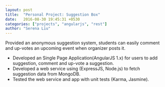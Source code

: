 ```yaml
---
layout: post
title:  "Personal Project: Suggestion Box"
date:   2016-08-30 19:45:31 +0530
categories: ["projects", "angularjs", "rest"]
author: "Serena Liu"
---
```

<artical>
<p>Provided an anonymous suggestion system, students can easily comment and up-votes an upcoming event when organizer posts it.</p>
<ul>
  <li>Developed an Single Page Application(AngularJS 1.x) for users to add suggestion, comment and
up-vote a suggestion.</li>
  <li>Developed a web service using (ExpressJS, Node.js) to fetch suggestion data from MongoDB.</li>
  <li>Tested the web service and app with unit tests (Karma, Jasmine).</li>
</ul>
</artical>
